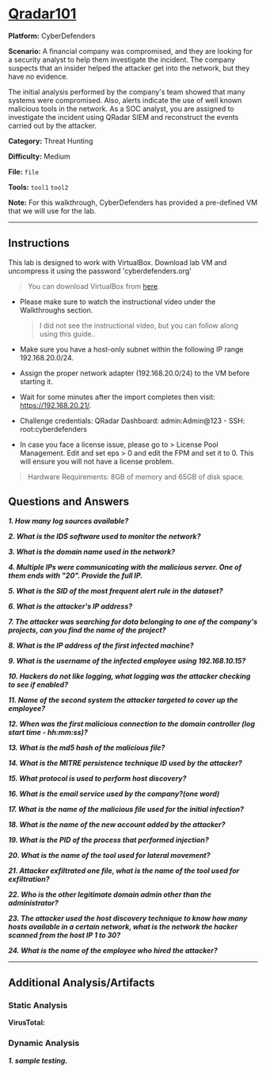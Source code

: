 # <a href="https://cyberdefenders.org/blueteam-ctf-challenges/qradar101/">Qradar101</a>

**Platform:** CyberDefenders

**Scenario:** A financial company was compromised, and they are looking for a security analyst to help them investigate the incident. The company suspects that an insider helped the attacker get into the network, but they have no evidence.
 
The initial analysis performed by the company's team showed that many systems were compromised. Also, alerts indicate the use of well known malicious tools in the network. As a SOC analyst, you are assigned to investigate the incident using QRadar SIEM and reconstruct the events carried out by the attacker.

**Category:** Threat Hunting

**Difficulty:** Medium

**File:** `file`

**Tools:** `tool1` `tool2`

**Note:** For this walkthrough, CyberDefenders has provided a pre-defined VM that we will use for the lab.

---

## **Instructions**

This lab is designed to work with VirtualBox. Download lab VM and uncompress it using the password 'cyberdefenders.org'

> You can download VirtualBox from [here](https://www.virtualbox.org/wiki/Downloads).

- Please make sure to watch the instructional video under the Walkthroughs section.
  
  > I did not see the instructional video, but you can follow along using this guide..
  
- Make sure you have a host-only subnet within the following IP range 192.168.20.0/24.
  
- Assign the proper network adapter (192.168.20.0/24) to the VM before starting it.
- Wait for some minutes after the import completes then visit: https://192.168.20.21/.
- Challenge credentials: QRadar Dashboard: admin:Admin@123 - SSH: root:cyberdefenders
- In case you face a license issue, please go to > License Pool Management. Edit and set eps > 0 and edit the FPM and set it to 0. This will ensure you will not have a license problem.

> Hardware Requirements: 8GB of memory and 65GB of disk space.

## **Questions and Answers**

***1. How many log sources available?***

***2. What is the IDS software used to monitor the network?***

***3. What is the domain name used in the network?***

***4. Multiple IPs were communicating with the malicious server. One of them ends with "20". Provide the full IP.***

***5. What is the SID of the most frequent alert rule in the dataset?***

***6. What is the attacker's IP address?***

***7. The attacker was searching for data belonging to one of the company's projects, can you find the name of the project?***

***8. What is the IP address of the first infected machine?***

***9. What is the username of the infected employee using 192.168.10.15?***

***10. Hackers do not like logging, what logging was the attacker checking to see if enabled?***

***11. Name of the second system the attacker targeted to cover up the employee?***

***12. When was the first malicious connection to the domain controller (log start time - hh:mm:ss)?***

***13. What is the md5 hash of the malicious file?***

***14. What is the MITRE persistence technique ID used by the attacker?***

***15. What protocol is used to perform host discovery?***

***16. What is the email service used by the company?(one word)***

***17. What is the name of the malicious file used for the initial infection?***

***18. What is the name of the new account added by the attacker?***

***19. What is the PID of the process that performed injection?***

***20. What is the name of the tool used for lateral movement?***

***21. Attacker exfiltrated one file, what is the name of the tool used for exfiltration?***

***22. Who is the other legitimate domain admin other than the administrator?***

***23. The attacker used the host discovery technique to know how many hosts available in a certain network, what is the network the hacker scanned from the host IP 1 to 30?***

***24. What is the name of the employee who hired the attacker?***

---

## **Additional Analysis/Artifacts**

### Static Analysis

**VirusTotal:** 

### Dynamic Analysis

***1. sample testing.***
